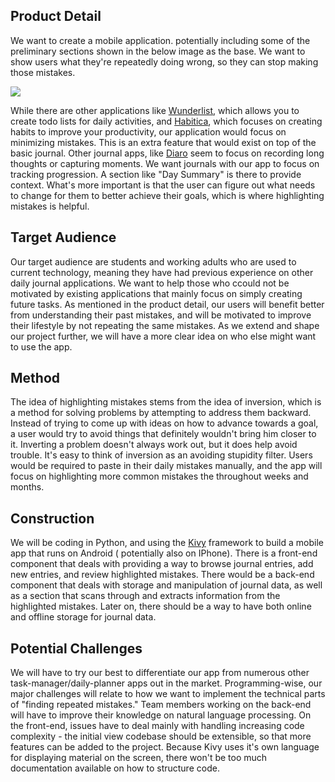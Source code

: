 ## Product Detail

We want to create a mobile application. potentially including some of the preliminary sections shown in the below image as the base. We want to show users what they're repeatedly doing wrong, so they can stop making those mistakes.

![](https://github.com/csc301-winter-2016/project-team12/blob/master/doc/phase1/images/raw_layout.jpg)

While there are other applications like [Wunderlist][wunderlist-link], which allows you to create todo lists for daily activities, and [Habitica][habitica-link],
which focuses on creating habits to improve your productivity, our application would focus on minimizing mistakes. This is an extra feature that would exist on top of the basic journal. Other journal apps, like [Diaro][diaro-link] seem to focus on recording long thoughts or capturing moments. We want journals with our app to focus on tracking progression. A section like "Day Summary" is there to provide context. What's more important is that the user can figure out what needs to change for them to better achieve their goals, which is where highlighting mistakes is helpful.

[wunderlist-link]: https://www.wunderlist.com/
[habitica-link]: https://habitica.com/static/front/
[diaro-link]: http://www.diaroapp.com/


## Target Audience

Our target audience are students and working adults who are used to current technology, meaning they have had previous experience on other daily journal applications. We want to help those who ccould not be motivated by existing applications that mainly focus on simply creating future tasks. As mentioned in the product detail, our users will benefit better from understanding their past mistakes, and will be motivated to improve their lifestyle by not repeating the same mistakes. As we extend and shape our project further, we will have a more clear idea on who else might want to use the app.


## Method

The idea of highlighting mistakes stems from the idea of inversion, which is a method for solving problems by attempting
to address them backward. Instead of trying to come up with ideas on how to advance towards a goal, a user would try to
avoid things that definitely wouldn't bring him closer to it. Inverting a problem doesn't always work out, but it does
help avoid trouble. It's easy to think of inversion as an avoiding stupidity filter. Users would be required to paste in
their daily mistakes manually, and the app will focus on highlighting more common mistakes the throughout weeks and
months. 


## Construction

We will be coding in Python, and using the [Kivy][kivy-link] framework to build a mobile app that runs on Android (
potentially also on IPhone). There is a front-end component that deals with providing a way to browse journal entries,
add new entries, and review highlighted mistakes. There would be a back-end component that deals with storage and
manipulation of journal data, as well as a section that scans through and extracts information from the highlighted
mistakes. Later on, there should be a way to have both online and offline storage for journal data. 

[kivy-link]: https://kivy.org/


## Potential Challenges

We will have to try our best to differentiate our app from numerous other task-manager/daily-planner apps out in the
market. Programming-wise, our major challenges will relate to how we want to implement the technical parts of "finding
repeated mistakes." Team members working on the back-end will have to improve their knowledge on natural language processing.
On the front-end, issues have to deal mainly with handling increasing code complexity - the initial view codebase should
be extensible, so that more features can be added to the project. Because Kivy uses it's own language for displaying
material on the screen, there won't be too much documentation available on how to structure code.  
